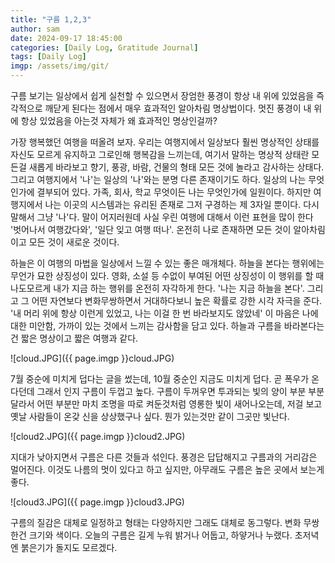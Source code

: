 ```yaml
---
title: "구름 1,2,3"
author: sam
date: 2024-09-17 18:45:00
categories: [Daily Log, Gratitude Journal]
tags: [Daily Log]
imgp: /assets/img/git/
---
```

구름 보기는 일상에서 쉽게 실천할 수 있으면서 장엄한 풍경이 항상 내 위에 있었음을 즉각적으로 깨닫게 된다는 점에서 매우 효과적인 알아차림 명상법이다. 멋진 풍경이 내 위에 항상 있었음을 아는것 자체가 왜 효과적인 명상인걸까?

가장 행복했던 여행을 떠올려 보자. 우리는 여행지에서 일상보다 훨씬 명상적인 상태를 자신도 모르게 유지하고 그로인해 행복감을 느끼는데, 여기서 말하는 명상적 상태란 모든걸 새롭게 바라보고 향기, 풍광, 바람, 건물의 형태 모든 것에 놀라고 감사하는 상태다. 그리고 여행지에서 '나'는 일상의 '나'와는 분명 다른 존재이기도 하다. 일상의 나는 무엇인가에 결부되어 있다. 가족, 회사, 학교 무엇이든 나는 무엇인가에 일원이다. 하지만 여행지에서 나는 이곳의 시스템과는 유리된 존재로 그저 구경하는 제 3자일 뿐이다. 다시 말해서 그냥 '나'다. 말이 어지러원데 사실 우린 여행에 대해서 이런 표현을 많이 한다 '벗어나서 여행갔다와', '일단 잊고 여행 떠나'. 온전히 나로 존재하면 모든 것이 알아차림이고 모든 것이 새로운 것이다.

하늘은 이 여행의 마법을 일상에서 느낄 수 있는 좋은 매개체다. 하늘을 본다는 행위에는 무언가 묘한 상징성이 있다. 영화, 소설 등 수없이 부여된 어떤 상징성이 이 행위를 할 때 나도모르게 내가 지금 하는 행위를 온전히 자각하게 한다. '나는 지금 하늘을 본다'. 그리고 그 어떤 자연보다 변화무쌍하면서 거대하다보니 높은 확률로 강한 시각 자극을 준다. '내 머리 위에 항상 이런게 있었고, 나는 이걸 한 번 바라보지도 않았네' 이 마음은 나에 대한 미안함, 가까이 있는 것에서 느끼는 감사함을 담고 있다. 하늘과 구름을 바라본다는 건 짧은 명상이고 짧은 여행과 같다.


![cloud.JPG]({{ page.imgp }}cloud.JPG)

7월 중순에 미치게 덥다는 글을 썼는데, 10월 중순인 지금도 미치게 덥다. 곧 폭우가 온다던데 그래서 인지 구름이 두껍고 높다. 구름이 두꺼우면 투과되는 빛의 양이 부분 부분 달라서 어떤 부분만 마치 조명을 따로 켜둔것처럼 영롱한 빛이 새어나오는데, 저걸 보고 옛날 사람들이 온갖 신을 상상했구나 싶다. 뭔가 있는것만 같이 그곳만 빛난다.

![cloud2.JPG]({{ page.imgp }}cloud2.JPG)

지대가 낮아지면서 구름은 다른 것들과 섞인다. 풍경은 답답해지고 구름과의 거리감은 멀어진다. 이것도 나름의 멋이 있다고 하고 싶지만, 아무래도 구름은 높은 곳에서 보는게 좋다. 

![cloud3.JPG]({{ page.imgp }}cloud3.JPG)

구름의 질감은 대체로 일정하고 형태는 다양하지만 그래도 대체로 동그렇다. 변화 무쌍한건 크기와 색이다. 오늘의 구름은 길게 누워 밝거나 어둡고, 하얗거나 누랬다. 초저녁엔 붉은기가 돌지도 모르겠다.